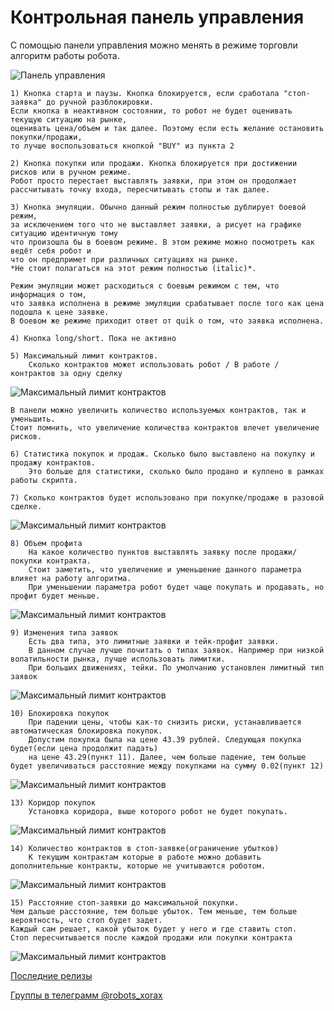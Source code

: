 # Контрольная панель управления

С помощью панели управления можно менять в режиме торговли алгоритм работы робота. 

![Панель управления](https://raw.githubusercontent.com/koras/robot_xorax/master/images/readme/control_panel_read.png)


    1) Кнопка старта и паузы. Кнопка блокируется, если сработала "стоп-заявка" до ручной разблокировки. 
    Если кнопка в неактивном состоянии, то робот не будет оценивать текущую ситуацию на рынке, 
    оценивать цена/объем и так далее. Поэтому если есть желание остановить покупки/продажи, 
    то лучше воспользоваться кнопкой "BUY" из пункта 2
    
    2) Кнопка покупки или продажи. Кнопка блокируется при достижении рисков или в ручном режиме. 
    Робот просто перестает выставлять заявки, при этом он продолжает рассчитывать точку входа, пересчитывать стопы и так далее.

    3) Кнопка эмуляции. Обычно данный режим полностью дублирует боевой режим, 
    за исключением того что не выставляет заявки, а рисует на графике ситуацию идентичную тому 
    что произошла бы в боевом режиме. В этом режиме можно посмотреть как ведёт себя робот и 
    что он предпримет при различных ситуациях на рынке. 
    *Не стоит полагаться на этот режим полностью (italic)*. 
    
    Режим эмуляции может расходиться с боевым режимом с тем, что информация о том, 
    что заявка исполнена в режиме эмуляции срабатывает после того как цена подошла к цене заявке. 
    В боевом же режиме приходит ответ от quik о том, что заявка исполнена.

    4) Кнопка long/short. Пока не активно

    5) Максимальный лимит контрактов. 
        Сколько контрактов может использовать робот / В работе / контрактов за одну сделку

![Максимальный лимит контрактов](https://raw.githubusercontent.com/koras/robot_xorax/master/images/readme/panel_limit.PNG)

    В панели можно увеличить количество используемых контрактов, так и уменьшить. 
    Стоит помнить, что увеличение количества контрактов влечет увеличение рисков.

    6) Статистика покупок и продаж. Сколько было выставлено на покупку и продажу контрактов. 
        Это больше для статистики, сколько было продано и куплено в рамках работы скрипта.
        
    7) Сколько контрактов будет использовано при покупке/продаже в разовой сделке.
![Максимальный лимит контрактов](https://raw.githubusercontent.com/koras/robot_xorax/master/images/readme/panel_use_limit.PNG)

    8) Объем профита
        На какое количество пунктов выставлять заявку после продажи/покупки контракта. 
        Стоит заметить, что увеличение и уменьшение данного параметра влияет на работу алгоритма. 
        При уменьшении параметра робот будет чаще покупать и продавать, но профит будет меньше.
![Максимальный лимит контрактов](https://raw.githubusercontent.com/koras/robot_xorax/master/images/readme/panel_profit.PNG)

    9) Изменения типа заявок
        Есть два типа, это лимитные заявки и тейк-профит заявки. 
        В данном случае лучше почитать о типах заявок. Например при низкой волатильности рынка, лучше использовать лимитки. 
        При больших движениях, тейки. По умолчанию установлен лимитный тип заявок
![Максимальный лимит контрактов](https://raw.githubusercontent.com/koras/robot_xorax/master/images/readme/panel_taik.PNG)
        
    10) Блокировка покупок
        При падении цены, чтобы как-то снизить риски, устанавливается автоматическая блокировка покупок.
        Допустим покупка была на цене 43.39 рублей. Следующая покупка будет(если цена продолжит падать) 
        на цене 43.29(пункт 11). Далее, чем больше падение, тем больше будет увеличиваться расстояние между покупками на сумму 0.02(пункт 12)
![Максимальный лимит контрактов](https://raw.githubusercontent.com/koras/robot_xorax/master/images/readme/panel_block_buy.PNG)
        
    13) Коридор покупок
        Установка коридора, выше которого робот не будет покупать. 
![Максимальный лимит контрактов](https://raw.githubusercontent.com/koras/robot_xorax/master/images/readme/panel_up.PNG)

    14) Количество контрактов в стоп-заявке(ограничение убытков)
        К текущим контрактам которые в работе можно добавить дополнительные контракты, которые не учитываются роботом.
![Максимальный лимит контрактов](https://raw.githubusercontent.com/koras/robot_xorax/master/images/readme/panel_add_stop.PNG)
 
    15) Расстояние стоп-заявки до максимальной покупки.
    Чем дальше расстояние, тем больше убыток. Тем меньше, тем больше вероятность, что стоп будет задет.
    Каждый сам решает, какой убыток будет у него и где ставить стоп.
    Стоп пересчитывается после каждой продажи или покупки контракта
![Максимальный лимит контрактов](https://raw.githubusercontent.com/koras/robot_xorax/master/images/readme/panel_stop_max.PNG)

 

[Последние релизы](https://github.com/koras/robot_xorax/releases)

[Группы в телеграмм @robots_xorax](https://t.me/robots_xorax)

